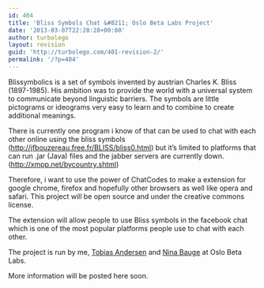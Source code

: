 ```yaml
---
id: 404
title: 'Bliss Symbols Chat &#8211; Oslo Beta Labs Project'
date: '2013-03-07T22:28:28+00:00'
author: turbolego
layout: revision
guid: 'http://turbolego.com/401-revision-2/'
permalink: '/?p=404'
---
```


Blissymbolics is a set of symbols invented by austrian Charles K. Bliss (1897-1985). His ambition was to provide the world with a universal system to communicate beyond linguistic barriers. The symbols are little pictograms or ideograms very easy to learn and to combine to create additional meanings.

There is currently one program i know of that can be used to chat with each other online using the bliss symbols (http://jfbouzereau.free.fr/BLISS/bliss0.html) but it’s limited to platforms that can run .jar (Java) files and the jabber servers are currently down. (http://xmpp.net/bycountry.shtml)

Therefore, i want to use the power of ChatCodes to make a extension for google chrome, firefox and hopefully other browsers as well like opera and safari. This project will be open source and under the creative commons license.

The extension will allow people to use Bliss symbols in the facebook chat which is one of the most popular platforms people use to chat with each other.

The project is run by me, [Tobias Andersen](http://www.facebook.com/turbolego "http://www.facebook.com/turbolego") and [Nina Bauge](http://www.facebook.com/stikling "http://www.facebook.com/stikling") at Oslo Beta Labs.

More information will be posted here soon.